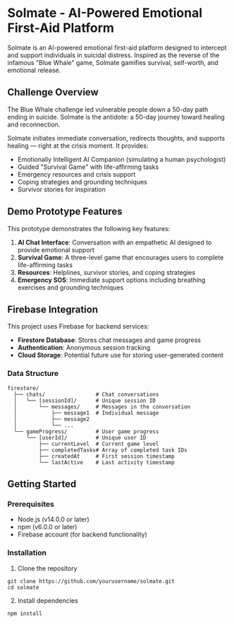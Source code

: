 # Solmate - AI-Powered Emotional First-Aid Platform

Solmate is an AI-powered emotional first-aid platform designed to intercept and support individuals in suicidal distress. Inspired as the reverse of the infamous "Blue Whale" game, Solmate gamifies survival, self-worth, and emotional release.

## Challenge Overview

The Blue Whale challenge led vulnerable people down a 50-day path ending in suicide. Solmate is the antidote: a 50-day journey toward healing and reconnection.

Solmate initiates immediate conversation, redirects thoughts, and supports healing — right at the crisis moment. It provides:

- Emotionally Intelligent AI Companion (simulating a human psychologist)
- Guided "Survival Game" with life-affirming tasks
- Emergency resources and crisis support
- Coping strategies and grounding techniques
- Survivor stories for inspiration

## Demo Prototype Features

This prototype demonstrates the following key features:

1. **AI Chat Interface**: Conversation with an empathetic AI designed to provide emotional support
2. **Survival Game**: A three-level game that encourages users to complete life-affirming tasks
3. **Resources**: Helplines, survivor stories, and coping strategies
4. **Emergency SOS**: Immediate support options including breathing exercises and grounding techniques

## Firebase Integration

This project uses Firebase for backend services:

- **Firestore Database**: Stores chat messages and game progress
- **Authentication**: Anonymous session tracking
- **Cloud Storage**: Potential future use for storing user-generated content

### Data Structure

```
firestore/
  ├── chats/                # Chat conversations
  │   └── [sessionId]/      # Unique session ID
  │       └── messages/     # Messages in the conversation
  │           ├── message1  # Individual message
  │           ├── message2
  │           └── ...
  └── gameProgress/         # User game progress
      └── [userId]/         # Unique user ID
          ├── currentLevel  # Current game level
          ├── completedTasks# Array of completed task IDs
          ├── createdAt     # First session timestamp
          └── lastActive    # Last activity timestamp
```

## Getting Started

### Prerequisites
- Node.js (v14.0.0 or later)
- npm (v6.0.0 or later)
- Firebase account (for backend functionality)

### Installation

1. Clone the repository
```
git clone https://github.com/yourusername/solmate.git
cd solmate
```

2. Install dependencies
```
npm install
```